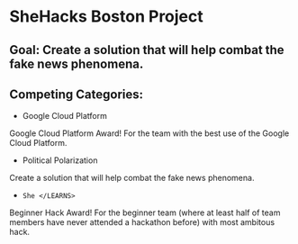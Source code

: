 # SheHacks Boston Project

## Goal: Create a solution that will help combat the fake news phenomena.

## Competing Categories:

- Google Cloud Platform


Google Cloud Platform Award! For the team with the best use of the Google Cloud Platform.


- Political Polarization


Create a solution that will help combat the fake news phenomena.


- `She </LEARNS>`


Beginner Hack Award! For the beginner team (where at least half of team members have never attended a hackathon before) with most ambitous hack.
